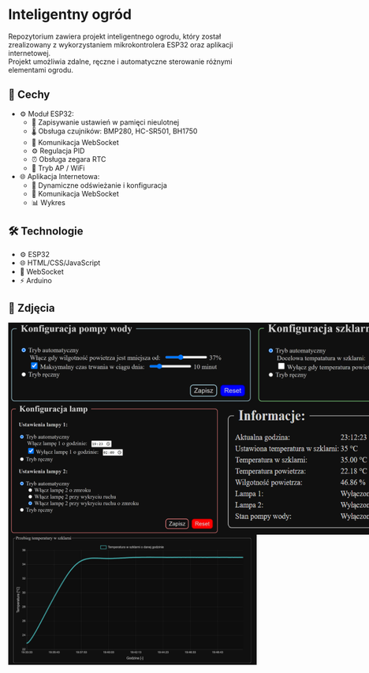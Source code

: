 # Inteligentny ogród
Repozytorium zawiera projekt inteligentnego ogrodu, który został zrealizowany z wykorzystaniem mikrokontrolera ESP32 oraz aplikacji internetowej.\
Projekt umożliwia zdalne, ręczne i automatyczne sterowanie różnymi elementami ogrodu.

## 🚀 Cechy
 - ⚙️ Moduł ESP32:
   - 💾 Zapisywanie ustawień w pamięci nieulotnej
   - 🌡️ Obsługa czujników: BMP280, HC-SR501, BH1750
   - 📡 Komunikacja WebSocket
   - ⚙️ Regulacja PID
   - ⏰ Obsługa zegara RTC
   - 📶 Tryb AP / WiFi
 - 🌐 Aplikacja Internetowa:
   - 🔄 Dynamiczne odświeżanie i konfiguracja
   - 📡 Komunikacja WebSocket
   - 📊 Wykres

## 🛠️ Technologie
 -  ⚙️ ESP32
 -  🌐 HTML/CSS/JavaScript
 -  📡 WebSocket
 -  ⚡ Arduino


## 📸 Zdjęcia
<div style="display: flex;">
<img src="https://github.com/MaciejPrzyborowski/SmartGarden/blob/main/images/konfiguracja_pompy.png" height="165" />
<img src="https://github.com/MaciejPrzyborowski/SmartGarden/blob/main/images/konfiguracja_szklarni.png" height="165" />
</div>
<div style="display: flex;">
<img src="https://github.com/MaciejPrzyborowski/SmartGarden/blob/main/images/konfiguracja_lamp.png" height="265" />
<img src="https://github.com/MaciejPrzyborowski/SmartGarden/blob/main/images/sekcja_informacji.png" height="265" />
</div>

<img src="https://github.com/MaciejPrzyborowski/SmartGarden/blob/main/images/sekcja_wykres.png" />
